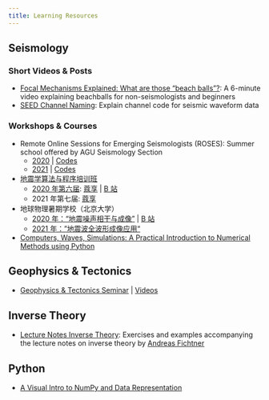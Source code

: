 ```yaml
---
title: Learning Resources
---
```


## Seismology

### Short Videos & Posts

- [Focal Mechanisms Explained: What are those “beach balls”?](https://www.youtube.com/watch?v=MomVOkyDdLo):
  A 6-minute video explaining beachballs for non-seismologists and beginners
- [SEED Channel Naming](https://ds.iris.edu/ds/nodes/dmc/data/formats/seed-channel-naming/):
  Explain channel code for seismic waveform data

### Workshops & Courses

- Remote Online Sessions for Emerging Seismologists (ROSES):
  Summer school offered by AGU Seismology Section
  - [2020](https://www.iris.edu/hq/inclass/course/roses) |
    [Codes](https://github.com/fdannemanndugick/roses2020)
  - [2021](https://connect.agu.org/seismology/roses/roses2021materials) |
    [Codes](https://github.com/fdannemanndugick/roses2021)
- [地震学算法与程序培训班](http://seismo.training.ustc.edu.cn/)
  - [2020 年第六届](https://www.linkresearcher.com/trainings/d65fe2ef-3cc8-4eef-9821-261e3d49a9ae):
    [蔻享](https://www.koushare.com/video/meetingVideo?mid=210) |
    [B 站](https://www.bilibili.com/video/BV1e54y1i7FM)
  - 2021 年第七届:
    [蔻享](https://www.koushare.com/video/videodetail/14446)
- 地球物理暑期学校（北京大学）
  - [2020 年：“地震噪声相干与成像”](https://sess.pku.edu.cn/xwzx/xytz/344137.htm) |
    [B 站](https://space.bilibili.com/668681871?spm_id_from=333.788.b_765f7570696e666f.2)
  - [2021 年：”地震波全波形成像应用“](https://sess.pku.edu.cn/xwzx/xytz/353510.htm)
- [Computers, Waves, Simulations: A Practical Introduction to Numerical Methods using Python](https://www.coursera.org/learn/computers-waves-simulations)

## Geophysics & Tectonics 

- [Geophysics & Tectonics Seminar](https://sites.google.com/g.uky.edu/gtseminar/home?authuser=0) |
  [Videos](https://sites.google.com/g.uky.edu/gtseminar/videos)

## Inverse Theory

- [Lecture Notes Inverse Theory](https://gitlab.com/swp_ethz/public/lecture_notes_inverse_theory):
  Exercises and examples accompanying the lecture notes on inverse theory by
  [Andreas Fichtner](https://erdw.ethz.ch/personen/profil.andreas-fichtner.html)

## Python

- [A Visual Intro to NumPy and Data Representation](http://jalammar.github.io/visual-numpy/)

